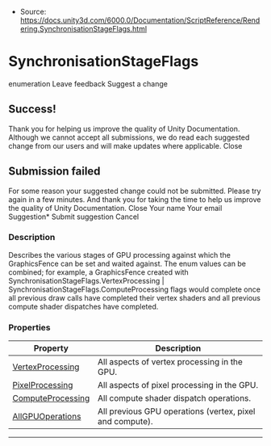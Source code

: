 * Source: https://docs.unity3d.com/6000.0/Documentation/ScriptReference/Rendering.SynchronisationStageFlags.html

# SynchronisationStageFlags
enumeration
Leave feedback
Suggest a change
## Success!
Thank you for helping us improve the quality of Unity Documentation. Although we cannot accept all submissions, we do read each suggested change from our users and will make updates where applicable.
Close
## Submission failed
For some reason your suggested change could not be submitted. Please <a>try again</a> in a few minutes. And thank you for taking the time to help us improve the quality of Unity Documentation.
Close
Your name Your email Suggestion* Submit suggestion
Cancel
### Description
Describes the various stages of GPU processing against which the GraphicsFence can be set and waited against.
The enum values can be combined; for example, a GraphicsFence created with SynchronisationStageFlags.VertexProcessing | SynchronisationStageFlags.ComputeProcessing flags would complete once all previous draw calls have completed their vertex shaders and all previous compute shader dispatches have completed.
### Properties
Property | Description  
---|---  
[VertexProcessing](https://docs.unity3d.com/6000.0/Documentation/ScriptReference/Rendering.SynchronisationStageFlags.VertexProcessing.html) | All aspects of vertex processing in the GPU.  
[PixelProcessing](https://docs.unity3d.com/6000.0/Documentation/ScriptReference/Rendering.SynchronisationStageFlags.PixelProcessing.html) | All aspects of pixel processing in the GPU.  
[ComputeProcessing](https://docs.unity3d.com/6000.0/Documentation/ScriptReference/Rendering.SynchronisationStageFlags.ComputeProcessing.html) | All compute shader dispatch operations.  
[AllGPUOperations](https://docs.unity3d.com/6000.0/Documentation/ScriptReference/Rendering.SynchronisationStageFlags.AllGPUOperations.html) | All previous GPU operations (vertex, pixel and compute).  
* * *
